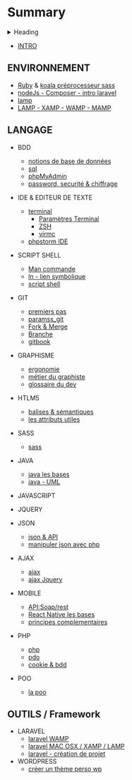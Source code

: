 # Summary

<details>
<summary>Heading</summary>
    + markdown list 1
        + nested list 1
        + nested list 2
    + markdown list 2
</details>


* [INTRO](README.md)

## ENVIRONNEMENT
* [Ruby](DOCUMENTATION/install_ruby.md) & [koala préprocesseur sass](DOCUMENTATION/install_koala.md)
* [nodeJs - Composer - intro laravel](pkgnodejs/composerlaravel.md)
* [lamp](DOCUMENTATION/install_lamp.md)
* [LAMP - XAMP - WAMP - MAMP](DOCUMENTATION/lampWampXamp.md)
## LANGAGE
* BDD
    * [notions de base de données](bdd/bddNotions.md)
    * [sql](php/sql.md)
    * [phpMyAdmin](bdd/phpMyAdmin.md)
    * [password, securité & chiffrage](bdd/chiffragemp.md)
* IDE & EDITEUR DE TEXTE
    * [terminal](editorIde/terminal.md)
        * [Paramètres Terminal](bash_script/param_terminal.md)
        * [ZSH](bash_script/param_zshrc.md)
        * [virmc](bash_script/vimrc_config.md)
    * [phpstorm IDE](editorIde/ide_phpstorm.md)
    
* SCRIPT SHELL
    * [Man commande](bash_script/commande.md)
    * [ln - lien symbolique](bash_script/ln_liensymbolique.md)
    * [script shell](bash_script/info.md)   
* GIT
    * [premiers pas](git/learningit.md)
    * [paramss_git](git/params_git.md)
    * [Fork & Merge](git/fork_merge.md)
    * [Branche](git/branch.md)
    * [gitbook](gitbookDoc/gitbook.md)
* GRAPHISME
    * [ergonomie](graphisme/ergonomie.md)
    * [métier du graphiste](graphisme/metierGraphiste.md)
    * [glossaire du dev](graphisme/glossaireDev.md)
* HTLM5
    * [balises & sémantiques](html5/balises.md)
    * [les attributs utiles](html5/attributes.md)
* SASS
    * [sass](cssAndSass/sass.md)
* JAVA
    * [java les bases](java/java.md)
    * [java - UML](java/java_uml.md)
* JAVASCRIPT
* JQUERY
* JSON
    * [json & API](json/json.md)
    * [manipuler json avec php](json/jsonfile.md)
* AJAX
    * [ajax](ajax/ajax.md)
    * [ajax Jquery](ajax/jqueryajax.md)
* MOBILE
    * [API:Soap/rest](mobile/mobileBase.md)
    * [React Native les bases](mobile/reactNative.md)
    * [principes complementaires](mobile/reactNativeRevision.md)
* PHP
    * [php](php/php.md)
    * [pdo](php/pdo.md)
    * [cookie & bdd](php/sessionCookie.md)
* POO
    * [la poo](poo/poo.md)

## OUTILS / Framework
* LARAVEL
    * [laravel WAMP](laravel/install_laravel.md)
    * [laravel MAC OSX / XAMP / LAMP](laravel/install_laravel_OSX.md)
    * [laravel - création de projet](laravel/procedureCreationProjet.md)
* WORDPRESS
    * [créer un thème perso wp](wordpress-createwptheme/create_wptheme.md)

